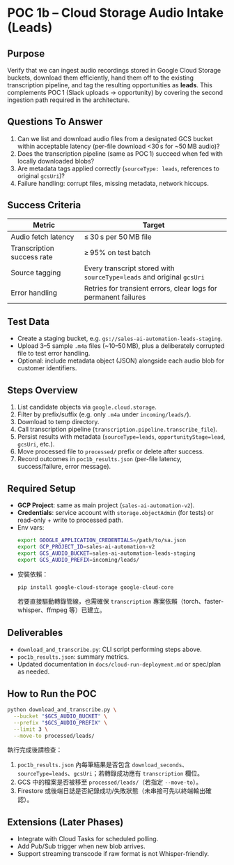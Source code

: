 # POC 1b – Cloud Storage Audio Intake (Leads)

## Purpose
Verify that we can ingest audio recordings stored in Google Cloud Storage buckets, download them efficiently, hand them off to the existing transcription pipeline, and tag the resulting opportunities as **leads**. This complements POC 1 (Slack uploads → opportunity) by covering the second ingestion path required in the architecture.

## Questions To Answer
1. Can we list and download audio files from a designated GCS bucket within acceptable latency (per-file download <30 s for ~50 MB audio)?
2. Does the transcription pipeline (same as POC 1) succeed when fed with locally downloaded blobs?
3. Are metadata tags applied correctly (`sourceType: leads`, references to original `gcsUri`)?
4. Failure handling: corrupt files, missing metadata, network hiccups.

## Success Criteria
| Metric | Target |
|--------|--------|
| Audio fetch latency | ≤ 30 s per 50 MB file |
| Transcription success rate | ≥ 95% on test batch |
| Source tagging | Every transcript stored with `sourceType=leads` and original `gcsUri` |
| Error handling | Retries for transient errors, clear logs for permanent failures |

## Test Data
- Create a staging bucket, e.g. `gs://sales-ai-automation-leads-staging`.
- Upload 3–5 sample `.m4a` files (~10–50 MB), plus a deliberately corrupted file to test error handling.
- Optional: include metadata object (JSON) alongside each audio blob for customer identifiers.

## Steps Overview
1. List candidate objects via `google.cloud.storage`.
2. Filter by prefix/suffix (e.g. only `.m4a` under `incoming/leads/`).
3. Download to temp directory.
4. Call transcription pipeline (`transcription.pipeline.transcribe_file`).
5. Persist results with metadata (`sourceType=leads`, `opportunityStage=lead`, `gcsUri`, etc.).
6. Move processed file to `processed/` prefix or delete after success.
7. Record outcomes in `poc1b_results.json` (per-file latency, success/failure, error message).

## Required Setup
- **GCP Project**: same as main project (`sales-ai-automation-v2`).
- **Credentials**: service account with `storage.objectAdmin` (for tests) or read-only + write to processed path.
- Env vars:
  ```bash
  export GOOGLE_APPLICATION_CREDENTIALS=/path/to/sa.json
  export GCP_PROJECT_ID=sales-ai-automation-v2
  export GCS_AUDIO_BUCKET=sales-ai-automation-leads-staging
  export GCS_AUDIO_PREFIX=incoming/leads/
  ```
- 安裝依賴：
  ```bash
  pip install google-cloud-storage google-cloud-core
  ```
  若要直接驅動轉錄管線，也需確保 `transcription` 專案依賴（torch、faster-whisper、ffmpeg 等）已建立。

## Deliverables
- `download_and_transcribe.py`: CLI script performing steps above.
- `poc1b_results.json`: summary metrics.
- Updated documentation in `docs/cloud-run-deployment.md` or spec/plan as needed.

## How to Run the POC
```bash
python download_and_transcribe.py \
  --bucket "$GCS_AUDIO_BUCKET" \
  --prefix "$GCS_AUDIO_PREFIX" \
  --limit 3 \
  --move-to processed/leads/
```

執行完成後請檢查：
1. `poc1b_results.json` 內每筆結果是否包含 `download_seconds`、`sourceType=leads`、`gcsUri`；若轉錄成功應有 `transcription` 欄位。
2. GCS 中的檔案是否被移至 `processed/leads/`（若指定 `--move-to`）。
3. Firestore 或後端日誌是否紀錄成功/失敗狀態（未串接可先以終端輸出確認）。

## Extensions (Later Phases)
- Integrate with Cloud Tasks for scheduled polling.
- Add Pub/Sub trigger when new blob arrives.
- Support streaming transcode if raw format is not Whisper-friendly.
